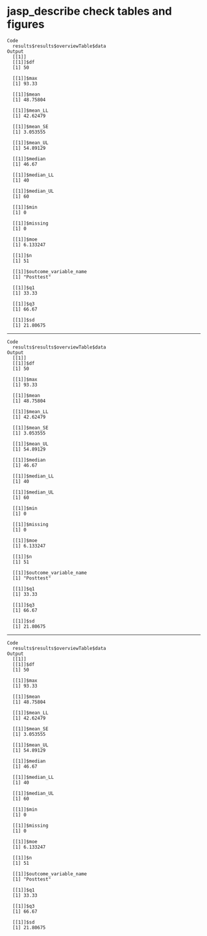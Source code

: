 # jasp_describe check tables and figures

    Code
      results$results$overviewTable$data
    Output
      [[1]]
      [[1]]$df
      [1] 50
      
      [[1]]$max
      [1] 93.33
      
      [[1]]$mean
      [1] 48.75804
      
      [[1]]$mean_LL
      [1] 42.62479
      
      [[1]]$mean_SE
      [1] 3.053555
      
      [[1]]$mean_UL
      [1] 54.89129
      
      [[1]]$median
      [1] 46.67
      
      [[1]]$median_LL
      [1] 40
      
      [[1]]$median_UL
      [1] 60
      
      [[1]]$min
      [1] 0
      
      [[1]]$missing
      [1] 0
      
      [[1]]$moe
      [1] 6.133247
      
      [[1]]$n
      [1] 51
      
      [[1]]$outcome_variable_name
      [1] "Posttest"
      
      [[1]]$q1
      [1] 33.33
      
      [[1]]$q3
      [1] 66.67
      
      [[1]]$sd
      [1] 21.80675
      
      

---

    Code
      results$results$overviewTable$data
    Output
      [[1]]
      [[1]]$df
      [1] 50
      
      [[1]]$max
      [1] 93.33
      
      [[1]]$mean
      [1] 48.75804
      
      [[1]]$mean_LL
      [1] 42.62479
      
      [[1]]$mean_SE
      [1] 3.053555
      
      [[1]]$mean_UL
      [1] 54.89129
      
      [[1]]$median
      [1] 46.67
      
      [[1]]$median_LL
      [1] 40
      
      [[1]]$median_UL
      [1] 60
      
      [[1]]$min
      [1] 0
      
      [[1]]$missing
      [1] 0
      
      [[1]]$moe
      [1] 6.133247
      
      [[1]]$n
      [1] 51
      
      [[1]]$outcome_variable_name
      [1] "Posttest"
      
      [[1]]$q1
      [1] 33.33
      
      [[1]]$q3
      [1] 66.67
      
      [[1]]$sd
      [1] 21.80675
      
      

---

    Code
      results$results$overviewTable$data
    Output
      [[1]]
      [[1]]$df
      [1] 50
      
      [[1]]$max
      [1] 93.33
      
      [[1]]$mean
      [1] 48.75804
      
      [[1]]$mean_LL
      [1] 42.62479
      
      [[1]]$mean_SE
      [1] 3.053555
      
      [[1]]$mean_UL
      [1] 54.89129
      
      [[1]]$median
      [1] 46.67
      
      [[1]]$median_LL
      [1] 40
      
      [[1]]$median_UL
      [1] 60
      
      [[1]]$min
      [1] 0
      
      [[1]]$missing
      [1] 0
      
      [[1]]$moe
      [1] 6.133247
      
      [[1]]$n
      [1] 51
      
      [[1]]$outcome_variable_name
      [1] "Posttest"
      
      [[1]]$q1
      [1] 33.33
      
      [[1]]$q3
      [1] 66.67
      
      [[1]]$sd
      [1] 21.80675
      
      

